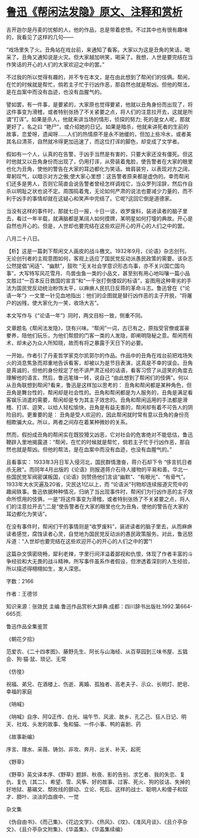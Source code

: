 # [鲁迅《帮闲法发隐》原文、注释和赏析](https://www.vrrw.net/wx/9698.html)

吉开迦尔是丹麦的忧郁的人，他的作品，总是带着悲愤。不过其中也有很有趣味的，我看见了这样的几句——

“戏场里失了火。丑角站在戏台前，来通知了看客。大家以为这是丑角的笑话，喝采了。丑角又通知说是火灾。但大家越加哄笑，喝采了。我想，人世是要完结在当作笑话的开心的人们的大家欢迎之中的罢。”

不过我的所以觉得有趣的，并不专在本文，是在由此想到了帮闲们的伎俩。帮闲，在忙的时候就是帮忙，倘若主子忙于行凶作恶，那自然也就是帮凶。但他的帮法，是在血案中而没有血迹，也没有血腥气的。

譬如罢，有一件事，是要紧的，大家原也觉得要紧，他就以丑角身份而出现了，将这件事变为滑稽，或者特别张扬了不关紧要之点，将人们的注意拉开去，这就是所谓“打诨”。如果是杀人，他就来讲当场的情形，侦探的努力; 死的是女人呢，那就更好了，名之曰 “艳尸”，或介绍她的日记。如果是暗杀，他就来讲死者的生前的故事，恋爱呀，遗闻呀……人们的热情原不是永不驰缓的，但加上些冷水，或者美其名曰清茶，自然就冷得更加迅速了，而这位打诨的脚色，却变成了文学者。

假如有一个人，认真的在告警，于凶手当然是有害的，只要大家还没有僵死。但这时他就又以丑角身份而出现了，仍用打诨，从旁装着鬼脸，使告警者在大家的眼里也化为丑角，使他的警告在大家的耳边都化为笑话。耸肩装穷，以表现对方之阔，卑躬叹气，以暗示对方之傲;使大家心里想：这告警者原来都是虚伪的。幸而帮闲们还多是男人，否则它简直会说告警者曾经怎样调戏它，当众罗列淫辞，然后作自杀以明耻之状也说不定。周围捣着鬼，无论如何严肃的说法也要减少力量的，而不利于凶手的事情却就在这疑心和笑声中完结了。它呢?这回它倒是道德家。

当没有这样的事件时，那就七日一报，十日一谈，收罗废料，装进读者的脑子里去，看过一年半载，就满脑都是某阔人如何摸牌，某明星如何打嚏的典故。开心是自然也开心的。但是，人世却也要完结在这些欢迎开心的开心的人们之中的罢。

八月二十八日。



【析】这是一篇剥下帮闲文人画皮的战斗檄文。1932年9月，《论语》杂志创刊，无论创刊者的主观意图如何，客观上适应了国民党反动派愚民政策的需要。该杂志公然提倡“闲适”、“幽默”，鼓吹 “无关社会学意识形态鸟事，亦不关兴国亡国鸟事”，大写特写风花雪月、鸟兽虫鱼一类的小品文，甚至别有用心地叫嚷一篇小品文胜过“一百本反日救国的宣言”和“一千张打倒倭奴的标语”，妄图用这种卑劣的手法为国民党反动统治粉饰太平，以麻痹人民抗日反蒋的革命斗志。鲁迅曾在《“论语一年”》一文里一针见血地指出：他们的企图就是替行凶作恶的主子开脱，“将屠户的凶残，使大家化为一笑，收场大吉”。

本文写作与《“论语一年”》同时，两文目标一致，侧重不同。

文章题名《帮闲法发隐》，饶有兴味。“帮闲”一词，古已有之，原指受官僚或富豪豢养，陪他们玩乐，为他们帮腔的门客一类的人发隐，即阐明隐秘之意。帮闲而有术，却未必为众人所知晓，故而有将之暴露于天日下的必要。

一开始，作者引了丹麦哲学家克尔凯郭尔的作品。作品中的丑角在戏台前把戏场失火的消息焦急而郑重地告诉看客，却被以为是节目表演，这真是不幸的误会。丑角是真诚的，但他的身份规定了他不讲严肃正经的话语，看客习惯了从逗笑的角度去理解他的语言。然后，鲁迅笔锋一转，说自己 “由此想到了帮闲们的伎俩”。何以从丑角联想到帮闲?看来，鲁迅是这样加以思考的： 丑角和帮闲都是某种角色，但丑角是舞台性的，帮闲却是社会性的。丑角和帮闲都是为人服务的，丑角是满足看客娱乐消遣的需要，帮闲却是专为其主子效忠的。丑角和帮闲运用的手法都是滑稽、打诨、逗笑，以给人轻松愉快，丑角是有益无害的，帮闲却有着不可告人的阴险目的。更重要的是： 丑角是受人欢迎的，因此帮闲就时常有意以丑角的身份亮相欺骗大众。所以，两者之间存在着某种微妙的关系。

然而，假扮成丑角的帮闲实在既狡猾又凶恶，它对社会的危害绝对不能低估，鲁迅鞭辟入里地揭露道：“帮闲，在忙的时候就是帮忙，倘若主子忙于行凶作恶，那自然也就是帮凶。但他的帮法，是在血案中而没有血迹，也没有血腥气的。”

且看事实： 1933年3月日军入侵河北，国民群情激奋，蒋介石却下令 “侈言抗日者杀无赦”。而同年4月出版的《论语》则报道蒋介石待人接物的平易和善。华北一些国民党军阀密谋叛国，《论语》则赞扬他们言谈“幽默”、“有眼光”、“有骨气”。1933年大水灾遍及20省，灾民达1亿以上，而 “论语派”刊物却连续报道灾荒中的趣闻轶事。鲁迅依据种种情况，归纳了当出现事件时，帮闲们为行凶作恶的主子效命所惯用的伎俩，一是“将这件事变为滑稽，或者特别张扬了不关紧要之点，将人们的注意拉开去”;二是“使告警者在大家的眼里也化为丑角，使他的警告在大家的耳边都化为笑话”。

在没有事件时，帮闲们干的事情则是“收罗废料”，装进读者的脑子里去，从而麻痹读者感觉，腐蚀读者心灵，自觉地为国民党反动派的愚民政策服务。对此，鲁迅怒斥道：“人世却也要完结在这些欢迎开心的开心的人们之中的罢”!

这篇杂文慎密晓畅，犀利老辣，字里行间洋溢着鄙视和仇恨，体现了作者丰富的斗争经验和大无畏的战斗精神。所写事件虽系作者假设，但渗透着深刻的人生经验，所以描述得栩栩如生，发人深思。

字数：2166

作者：王德邻

知识来源：张效民 主编.鲁迅作品赏析大辞典.成都：四川辞书出版社.1992.第664-665页.

鲁迅作品全集鉴赏

《朝花夕拾》

范爱农、《二十四孝图》、藤野先生、阿长与山海经、从百草园到三味书屋、五猖会、狗·猫·鼠、琐记、无常

《仿徨》

祝福、弟兄、在酒楼上、伤逝、离婚、孤独者、高老夫子、示众、长明灯、肥皂、幸福的家庭

《呐喊》

《呐喊》自序、阿Q正传、白光、端午节、风波、故乡、孔乙己、狂人日记、明天、社戏、头发的故事、兔和猫、一件小事、鸭的喜剧、药

《故事新编》

序言、理水、采薇、铸剑、非攻、奔月、出关、补天、起死

《野草》

《野草》英文译本序、《野草》题辞、秋夜、影的告别、求乞者、我的失恋、复仇、复仇〔其二〕、希望、雪、风筝、好的故事、过客、死火、狗的驳诘、失掉的好地狱、墓碣文、颓败线的颤动、立论、死后、这样的战士、聪明人和傻子和奴才、腊叶、淡淡的血痕中、一觉

杂文集

《伪自由书》、《而己集》、《花边文学》、《热风》、《坟》、《准风月谈》、《且介亭杂文》、《且介亭杂文附集》、《华盖集》、《华盖集续编》

